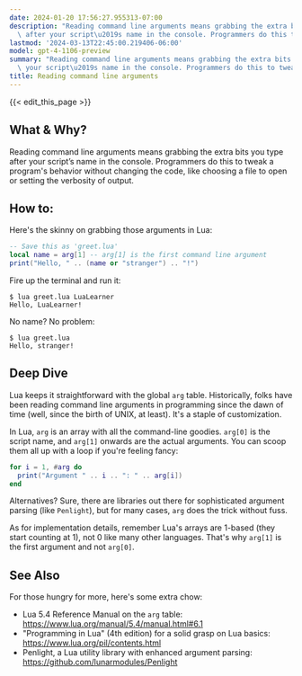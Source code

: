 ```yaml
---
date: 2024-01-20 17:56:27.955313-07:00
description: "Reading command line arguments means grabbing the extra bits you type\
  \ after your script\u2019s name in the console. Programmers do this to tweak a program's\u2026"
lastmod: '2024-03-13T22:45:00.219406-06:00'
model: gpt-4-1106-preview
summary: "Reading command line arguments means grabbing the extra bits you type after\
  \ your script\u2019s name in the console. Programmers do this to tweak a program's\u2026"
title: Reading command line arguments
---
```


{{< edit_this_page >}}

## What & Why?

Reading command line arguments means grabbing the extra bits you type after your script’s name in the console. Programmers do this to tweak a program's behavior without changing the code, like choosing a file to open or setting the verbosity of output.

## How to:

Here's the skinny on grabbing those arguments in Lua:

```Lua
-- Save this as 'greet.lua'
local name = arg[1] -- arg[1] is the first command line argument
print("Hello, " .. (name or "stranger") .. "!")
```

Fire up the terminal and run it:

```
$ lua greet.lua LuaLearner
Hello, LuaLearner!
```

No name? No problem:

```
$ lua greet.lua
Hello, stranger!
```

## Deep Dive

Lua keeps it straightforward with the global `arg` table. Historically, folks have been reading command line arguments in programming since the dawn of time (well, since the birth of UNIX, at least). It's a staple of customization. 

In Lua, `arg` is an array with all the command-line goodies. `arg[0]` is the script name, and `arg[1]` onwards are the actual arguments. You can scoop them all up with a loop if you're feeling fancy:

```Lua
for i = 1, #arg do
  print("Argument " .. i .. ": " .. arg[i])
end
```

Alternatives? Sure, there are libraries out there for sophisticated argument parsing (like `Penlight`), but for many cases, `arg` does the trick without fuss.

As for implementation details, remember Lua's arrays are 1-based (they start counting at 1), not 0 like many other languages. That's why `arg[1]` is the first argument and not `arg[0]`.

## See Also

For those hungry for more, here's some extra chow:

- Lua 5.4 Reference Manual on the `arg` table: https://www.lua.org/manual/5.4/manual.html#6.1
- "Programming in Lua" (4th edition) for a solid grasp on Lua basics: https://www.lua.org/pil/contents.html
- Penlight, a Lua utility library with enhanced argument parsing: https://github.com/lunarmodules/Penlight
